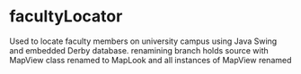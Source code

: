# facultyLocator
Used to locate faculty members on university campus using Java Swing and embedded Derby database.
renamining branch holds source with MapView class renamed to MapLook and all instances of MapView renamed
